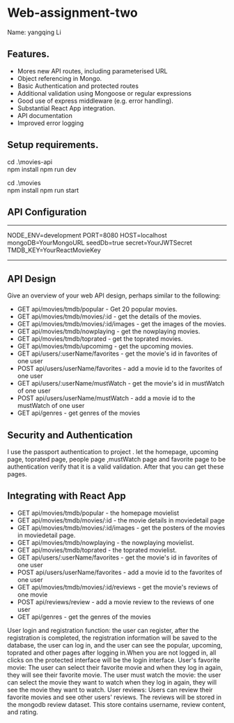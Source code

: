 # Web-assignment-two

Name: yangqing Li

## Features.

 + Mores new API routes, including  parameterised URL
 + Object referencing in Mongo.
 + Basic Authentication and protected routes
 + Additional validation using Mongoose or regular expressions
 + Good use of express middleware (e.g. error handling).
 + Substantial React App integration.
 + API documentation 
 + Improved error logging

## Setup requirements.

cd .\movies-api\
npm install
npm run dev

cd .\movies\
npm install
npm run start


## API Configuration

______________________
NODE_ENV=development
PORT=8080
HOST=localhost
mongoDB=YourMongoURL
seedDb=true
secret=YourJWTSecret
TMDB_KEY=YourReactMovieKey
______________________

## API Design
Give an overview of your web API design, perhaps similar to the following: 

+ GET api/movies/tmdb/popular - Get 20 popular movies.
+ GET api/movies/tmdb/movies/:id - get the details of the movies.
+ GET api/movies/tmdb/movies/:id/images - get the images of the movies.
+ GET api/movies/tmdb/nowplaying - get the nowplaying movies.
+ GET api/movies/tmdb/toprated - get the toprated movies.
+ GET api/movies/tmdb/upcomimg - get the upcoming movies.
+ GET api/users/:userName/favorites - get the movie's id in favorites of one user
+ POST api/users/userName/favorites - add a movie id to the favorites of one user
+ GET api/users/:userName/mustWatch - get the movie's id in mustWatch of one user
+ POST api/users/userName/mustWatch - add a movie id to the mustWatch of one user
+ GET api/genres - get genres of the movies



## Security and Authentication
I use the passport authentication to project . let the homepage, upcoming page, toprated page, people page ,mustWatch page and favorite page to be authentication verify that it is a valid validation. After that you can get these pages.
## Integrating with React App

+ GET api/movies/tmdb/popular - the homepage movielist
+ GET api/movies/tmdb/movies/:id - the movie details in moviedetail page
+ GET api/movies/tmdb/movies/:id/images - get the posters of the movies in moviedetail page.
+ GET api/movies/tmdb/nowplaying - the nowplaying movielist.
+ GET api/movies/tmdb/toprated - the toprated movielist.
+ GET api/users/:userName/favorites - get the movie's id in favorites of one user
+ POST api/users/userName/favorites - add a movie id to the favorites of one user
+ GET api/movies/tmdb/movies/:id/reviews - get the movie's reviews of one movie
+ POST api/reviews/review - add a movie review to the reviews of one user
+ GET api/genres - get the genres of the movies


User login and registration function: the user can register, after the registration is completed, the registration information will be saved to the database, the user can log in, and the user can see the popular, upcoming, toprated and other pages after logging in.When you are not logged in, all clicks on the protected interface will be the login interface.
User's favorite movie: The user can select their favorite movie and when they log in again, they will see their favorite movie.
The user must watch the movie: the user can select the movie they want to watch when they log in again, they will see the movie they want to watch.
User reviews: Users can review their favorite movies and see other users' reviews. The reviews will be stored in the mongodb review dataset. This store contains username, review content, and rating.


